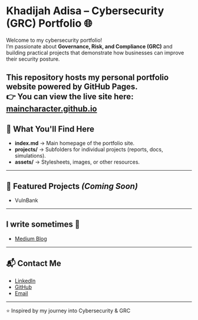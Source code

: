 # Khadijah Adisa – Cybersecurity (GRC) Portfolio 🌐

Welcome to my cybersecurity portfolio!  
I’m passionate about **Governance, Risk, and Compliance (GRC)** and building practical projects that demonstrate how businesses can improve their security posture.  

This repository hosts my **personal portfolio website** powered by GitHub Pages.  
👉 You can view the live site here: [maincharacter.github.io](https://maincharacter.github.io) 
---

## 📂 What You'll Find Here
- **index.md** → Main homepage of the portfolio site.  
- **projects/** → Subfolders for individual projects (reports, docs, simulations).  
- **assets/** → Stylesheets, images, or other resources.  

---

## 🚧 Featured Projects *(Coming Soon)*
- VulnBank   
---

## I write sometimes 🥰
- [Medium Blog](https://medium.com/@khadijaha__)  

---

## 📬 Contact Me
- [LinkedIn](https://www.linkedin.com/in/khadijahadisa/)  
- [GitHub](https://github.com/main-chararacterr)  
- [Email](mailto:khadijahadisao@gmail.com)

---
⭐️ Inspired by my journey into Cybersecurity & GRC
